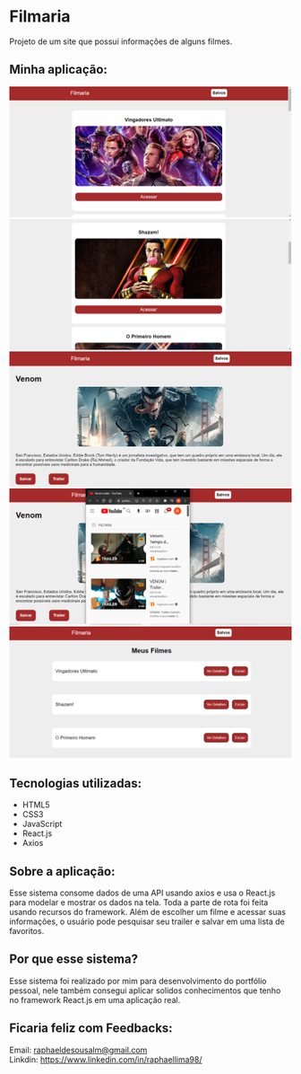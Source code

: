 # Filmaria

Projeto de um site que possui informações de alguns filmes.

## Minha aplicação:

<img src="./public/screenshots/img1.PNG" />
<img src="./public/screenshots/img2.PNG" />
<img src="./public/screenshots/img3.PNG" />
<img src="./public/screenshots/img4.PNG" />
<img src="./public/screenshots/img5.PNG" />

## Tecnologias utilizadas:

<ul>
  <li>HTML5</li>
  <li>CSS3</li>
  <li>JavaScript</li>
  <li>React.js</li>
   <li>Axios</li>
</ul>

## Sobre a aplicação:

Esse sistema consome dados de uma API usando axios e usa o React.js para modelar e mostrar os dados na tela. Toda a parte de rota foi feita usando recursos do
framework. Além de escolher um filme e acessar suas informações, o usuário pode pesquisar seu trailer e salvar em uma lista de favoritos.

## Por que esse sistema?

Esse sistema foi realizado por mim para desenvolvimento do portfólio pessoal, nele também consegui aplicar solidos conhecimentos que tenho no framework React.js
em uma aplicação real.

## Ficaria feliz com Feedbacks:

Email: raphaeldesousalm@gmail.com <br>
Linkdin: https://www.linkedin.com/in/raphaellima98/

